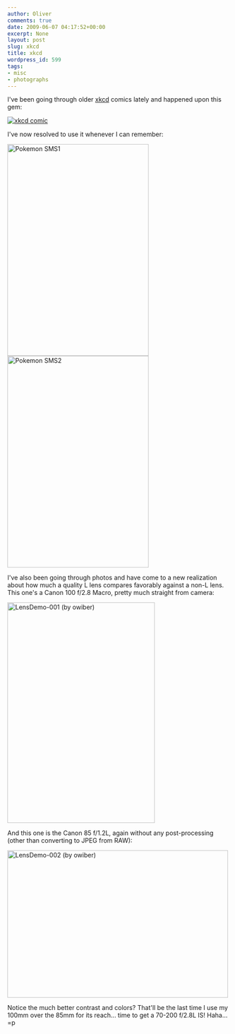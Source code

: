```yaml
---
author: Oliver
comments: true
date: 2009-06-07 04:17:52+00:00
excerpt: None
layout: post
slug: xkcd
title: xkcd
wordpress_id: 599
tags:
- misc
- photographs
---
```


I've been going through older <a href="http://www.xkcd.com">xkcd</a> comics lately and happened upon this gem:

<a href="http://xkcd.com/178/"><img src="http://imgs.xkcd.com/comics/not_really_into_pokemon.png" alt="xkcd comic"></a>

I've now resolved to use it whenever I can remember:

<img src="http://www.oliverweb.com/wp-content/uploads/2009/06/photo2.jpg" alt="Pokemon SMS1" title="Pokemon SMS1" width="320" height="480" class="alignnone size-full wp-image-600" />

<img src="http://www.oliverweb.com/wp-content/uploads/2009/06/photo.jpg" alt="Pokemon SMS2" title="Pokemon SMS2" width="320" height="480" class="alignnone size-full wp-image-601" />

I've also been going through photos and have come to a new realization about how much a quality L lens compares favorably against a non-L lens.  This one's a Canon 100 f/2.8 Macro, pretty much straight from camera:

<a href="http://www.flickr.com/photos/owiber/3601892329/" title="LensDemo-001 (by owiber)"><img src="http://farm4.static.flickr.com/3634/3601892329_5de1eec750.jpg" title="LensDemo-001 (by owiber)" alt="LensDemo-001 (by owiber)" width="334" height="500" /></a>

And this one is the Canon 85 f/1.2L, again without any post-processing (other than converting to JPEG from RAW):

<a href="http://www.flickr.com/photos/owiber/3601892443/" title="LensDemo-002 (by owiber)"><img src="http://farm3.static.flickr.com/2455/3601892443_ca11318a3d.jpg" title="LensDemo-002 (by owiber)" alt="LensDemo-002 (by owiber)" width="500" height="334" /></a>

Notice the much better contrast and colors?  That'll be the last time I use my 100mm over the 85mm for its reach... time to get a 70-200 f/2.8L IS!  Haha... =p